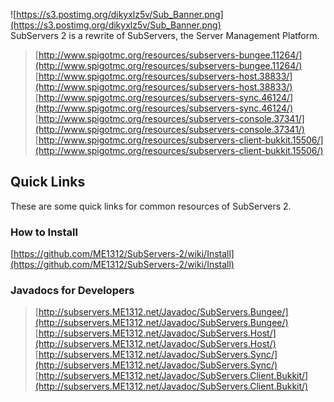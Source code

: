 ![https://s3.postimg.org/dikyxlz5v/Sub_Banner.png](https://s3.postimg.org/dikyxlz5v/Sub_Banner.png)<br>
SubServers 2 is a rewrite of SubServers, the Server Management Platform.<br>
> [http://www.spigotmc.org/resources/subservers-bungee.11264/](http://www.spigotmc.org/resources/subservers-bungee.11264/)<br>
> [http://www.spigotmc.org/resources/subservers-host.38833/](http://www.spigotmc.org/resources/subservers-host.38833/)<br>
> [http://www.spigotmc.org/resources/subservers-sync.46124/](http://www.spigotmc.org/resources/subservers-sync.46124/)<br>
> [http://www.spigotmc.org/resources/subservers-console.37341/](http://www.spigotmc.org/resources/subservers-console.37341/)<br>
> [http://www.spigotmc.org/resources/subservers-client-bukkit.15506/](http://www.spigotmc.org/resources/subservers-client-bukkit.15506/)

## Quick Links
These are some quick links for common resources of SubServers 2.

### How to Install
[https://github.com/ME1312/SubServers-2/wiki/Install](https://github.com/ME1312/SubServers-2/wiki/Install)

### Javadocs for Developers
> [http://subservers.ME1312.net/Javadoc/SubServers.Bungee/](http://subservers.ME1312.net/Javadoc/SubServers.Bungee/)<br>
> [http://subservers.ME1312.net/Javadoc/SubServers.Host/](http://subservers.ME1312.net/Javadoc/SubServers.Host/)<br>
> [http://subservers.ME1312.net/Javadoc/SubServers.Sync/](http://subservers.ME1312.net/Javadoc/SubServers.Sync/)<br>
> [http://subservers.ME1312.net/Javadoc/SubServers.Client.Bukkit/](http://subservers.ME1312.net/Javadoc/SubServers.Client.Bukkit/)
